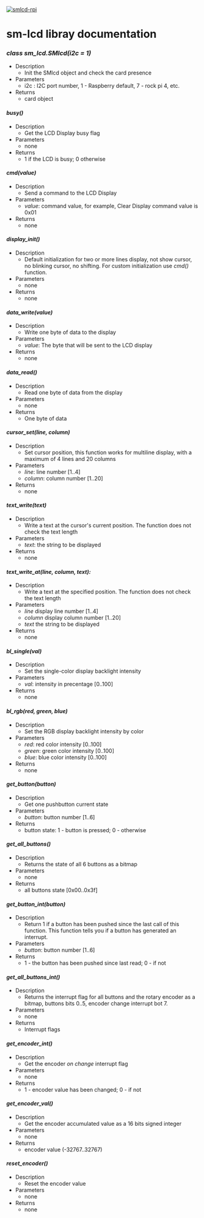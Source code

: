 [![smlcd-rpi](../pictures/sequent.jpg)](https://www.sequentmicrosystems.com)

# sm-lcd libray documentation

### *class sm_lcd.SMlcd(i2c = 1)*
* Description
  * Init the SMlcd object and check the card presence 
* Parameters
  * i2c : I2C port number, 1 - Raspberry default, 7 - rock pi 4, etc.
* Returns 
  * card object
  
#### *busy()*
* Description
  * Get the LCD Display busy flag
* Parameters  
  * none
* Returns
  * 1 if the LCD is busy; 0 otherwise
  
#### *cmd(value)*
* Description
  * Send a command to the LCD Display
* Parameters
  * *value*: command value, for example, Clear Display command value is 0x01
* Returns
  * none
  
#### *display_init()*
* Description
  * Default initialization for two or more lines display, not show cursor, no blinking cursor, no shifting. For custom initialization use *cmd()* function.
* Parameters
  * none
* Returns
  * none
  
#### *data_write(value)*
* Description
  * Write one byte of data to the display
* Parameters
  * *value*: The byte that will be sent to the LCD display
* Returns
  * none  
  
#### *data_read()*
* Description
  * Read one byte of data from the display
* Parameters
  * none
* Returns
  * One byte of data
  
#### *cursor_set(line, column)*
* Description
  * Set cursor position, this function works for multiline display, with a maximum of 4 lines and 20 columns
* Parameters
  * *line*: line number [1..4]
  * *column*: column number [1..20]
* Returns
  * none  

#### *text_write(text)*
* Description
  * Write a text at the cursor's current position. The function does not check the text length
* Parameters  
  * *text*: the string to be displayed 
* Returns
  * none

#### *text_write_at(line, column, text):*
* Description
  * Write a text at the specified position. The function does not check the text length
* Parameters
  * *line* display line number [1..4]
  * *column* display column number [1..20]
  * *text* the string to be displayed 
* Returns
  * none

#### *bl_single(val)*
* Description
  * Set the single-color display backlight intensity
* Parameters
  * *val*: intensity in precentage [0..100]
* Returns
  * none

#### *bl_rgb(red, green, blue)*
* Description
  * Set the RGB display backlight intensity by color
* Parameters
  * *red*: red color intensity [0..100]
  * *green*: green color intensity [0..100]
  * *blue*: blue color intensity [0..100]
* Returns
  * none

#### *get_button(button)*
* Description
  * Get one pushbutton current state 
* Parameters
  * *button*: button number [1..6]
* Returns
  * button state: 1 - button is pressed; 0 - otherwise

#### *get_all_buttons()*
* Description
  * Returns the state of all 6 buttons as a bitmap
* Parameters
  * none
* Returns
  * all buttons state [0x00..0x3f]

#### *get_button_int(button)*
* Description
  * Return 1 if a button has been pushed since the last call of this function. This function tells you if a button has generated an interrupt.
* Parameters
  * *button*: button number [1..6]
* Returns
  * 1 - the button has been pushed since last read; 0 - if not 

#### *get_all_buttons_int()*
* Description
  * Returns the interrupt flag for all buttons and the rotary encoder as a bitmap, buttons bits 0..5, encoder change interrupt bot 7. 
* Parameters
  * none
* Returns
  * Interrupt flags 

#### *get_encoder_int()*
* Description
  * Get the encoder *on change* interrupt flag 
* Parameters
  * none
* Returns
  * 1 - encoder value has been changed; 0 - if not 

#### *get_encoder_val()*
* Description
  * Get the encoder accumulated value as a 16 bits signed integer
* Parameters
  * none
* Returns
  * encoder value (-32767..32767)

#### *reset_encoder()*
* Description
  * Reset the encoder value
* Parameters
  * none
* Returns
  * none

   
